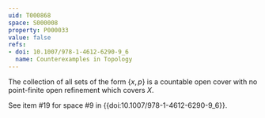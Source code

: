 ```yaml
---
uid: T000868
space: S000008
property: P000033
value: false
refs:
- doi: 10.1007/978-1-4612-6290-9_6
  name: Counterexamples in Topology
---
```


The collection of all sets of the form $\{x, p\}$ is a countable open cover with no point-finite open refinement which covers $X$.

See item #19 for space #9 in {{doi:10.1007/978-1-4612-6290-9_6}}.
